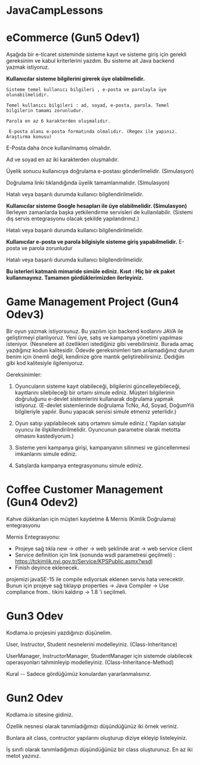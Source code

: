 # JavaCampLessons

# eCommerce (Gun5 Odev1)

Aşağıda bir e-ticaret sisteminde sisteme kayıt ve sisteme giriş için gerekli gereksinim ve kabul kriterlerini yazdım. Bu sisteme ait Java backend yazmak istiyoruz.

**Kullanıcılar sisteme bilgilerini girerek üye olabilmelidir.**

    Sisteme temel kullanıcı bilgileri , e-posta ve parolayla üye olunabilmelidir. 
  
    Temel kullanıcı bilgileri : ad, soyad, e-posta, parola. Temel bilgilerin tamamı zorunludur.
  
    Parola en az 6 karakterden oluşmalıdır.
  
     E-posta alanı e-posta formatında olmalıdır. (Regex ile yapınız. Araştırma konusu)
  
  E-Posta daha önce kullanılmamış olmalıdır.
  
  Ad ve soyad en az iki karakterden oluşmalıdır.
  
  Üyelik sonucu kullanıcıya doğrulama e-postası gönderilmelidir. (Simulasyon)
  
  Doğrulama linki tıklandığında üyelik tamamlanmalıdır. (Simulasyon)
  
  Hatalı veya başarılı durumda kullanıcı bilgilendirilmelidir.

**Kullanıcılar sisteme Google hesapları ile üye olabilmelidir. (Simulasyon)**
  İlerleyen zamanlarda başka yetkilendirme servisleri de kullanılabilir. (Sistemi dış servis entegrasyonu olacak şekilde yapılandırınız.)
  
  Hatalı veya başarılı durumda kullanıcı bilgilendirilmelidir.

**Kullanıcılar e-posta ve parola bilgisiyle sisteme giriş yapabilmelidir.**
  E-posta ve parola zorunludur
  
  Hatalı veya başarılı durumda kullanıcı bilgilendirilmelidir.
  
**Bu isterleri katmanlı mimaride simüle ediniz.
Kısıt : Hiç bir ek paket kullanmayınız. Tamamen gördüklerimizden ilerleyiniz.**
  



# Game Management Project (Gun4 Odev3)

Bir oyun yazmak istiyorsunuz. Bu yazılım için backend kodlarını JAVA ile geliştirmeyi planlıyoruz.
Yeni üye, satış ve kampanya yönetimi yapılması isteniyor. 
(Nesnelere ait özellikleri istediğiniz gibi verebilirsiniz. Burada amaç yazdığınız kodun kalitesidir. Ödevde gereksinimleri tam anlamadığınız durum benim için önemli değil, kendinize göre mantık geliştirebilirsiniz. Dediğim gibi kod kalitesiyle ilgileniyoruz.

Gereksinimler:

1. Oyuncuların sisteme kayıt olabileceği, bilgilerini güncelleyebileceği, kayıtlarını silebileceği bir ortamı simule ediniz. Müşteri bilgilerinin doğruluğunu e-devlet       sistemlerini kullanarak doğrulama yapmak istiyoruz. (E-devlet sistemlerinde doğrulama TcNo, Ad, Soyad, DoğumYılı bilgileriyle yapılır. Bunu yapacak servisi simule etmeniz yeterlidir.)

2. Oyun satışı yapılabilecek satış ortamını simule ediniz.( Yapılan satışlar oyuncu ile ilişkilendirilmelidir. Oyuncunun parametre olarak metotta olmasını kastediyorum.)

3. Sisteme yeni kampanya girişi, kampanyanın silinmesi ve güncellenmesi imkanlarını simule ediniz.

4. Satışlarda kampanya entegrasyonunu simule ediniz.


# Coffee Customer Management (Gun4 Odev2)
Kahve dükkanları için müşteri kaydetme & Mernis (Kimlik Doğrulama) entegrasyonu

Mernis Entegrasyonu:
- Projeye sağ tıkla new -> other -> web şeklinde arat -> web service client
- Service definition için link (sonunda wsdl parametresi geçilmeli) : https://tckimlik.nvi.gov.tr/Service/KPSPublic.asmx?wsdl
- Finish deyince eklenecek.

projemizi javaSE-15 ile compile ediyorsak eklenen servis hata verecektir. Bunun için
projeye sağ tıklayıp
properties -> Java Compiler -> Use compliance from.. tikini kaldırıp -> 1.8 'i seçilmeli.


# Gun3 Odev
Kodlama.io projesini yazdığınızı düşünelim.

User, Instructor, Student nesnelerini modelleyiniz. (Class-Inheritance)

UserManager, InstructorManager, StudentManager için sistemde olabilecek operasyonları tahminleyip modelleyiniz. (Class-Inheritance-Method)

Kural -- Sadece gördüğümüz konulardan yararlanmalısınız.

# Gun2 Odev
Kodlama.io sitesine gidiniz.

Özellik nesnesi olarak tanımladığımızı düşündüğünüz iki örnek veriniz.

Bunlara ait class, contructor yapılarını oluşturup diziye ekleyip listeleyiniz.

İş sınıfı olarak tanımladığımızı düşündüğünüz bir class oluşturunuz. En az iki metot yazınız.

